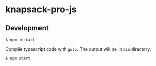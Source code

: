 # knapsack-pro-js

## Development

```
$ npm install
```

Compile typescript code with `gulp`. The output will be in `bin` directory.

```
$ npm start
```
